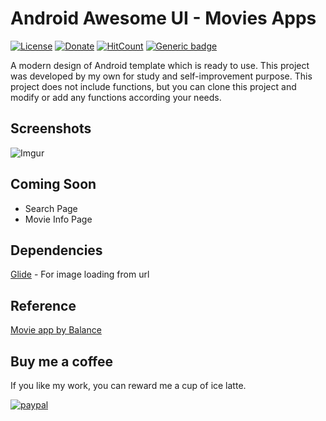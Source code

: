 # Android Awesome UI - Movies Apps
[![License](https://img.shields.io/badge/License-Apache%202.0-blue.svg)](https://opensource.org/licenses/Apache-2.0) [![Donate](https://img.shields.io/badge/Donate-PayPal-green.svg)](https://www.paypal.me/leonlee0116) [![HitCount](http://hits.dwyl.com/{username}/{project-name}.svg)](http://hits.dwyl.com/leonlee0116/AndroidAwesomeUI-MoviesApps}) [![Generic badge](https://img.shields.io/badge/Status-In%20Development-Yellow.svg)](https://shields.io/)

A modern design of Android template which is ready to use. This project was developed by my own for study and self-improvement purpose. This project does not include functions, but you can clone this project and modify or add any functions according your needs.


## Screenshots

![Imgur](https://i.imgur.com/wjoF6NGl.png)


## Coming Soon

* Search Page
* Movie Info Page


## Dependencies

[Glide](https://github.com/bumptech/glide) - For image loading from url


## Reference

[Movie app by Balance](https://dribbble.com/shots/6724418-Movie-app)


## Buy me a coffee

If you like my work, you can reward me a cup of ice latte.

[![paypal](https://www.paypalobjects.com/en_US/i/btn/btn_donateCC_LG.gif)](https://www.paypal.me/leonlee0116)
